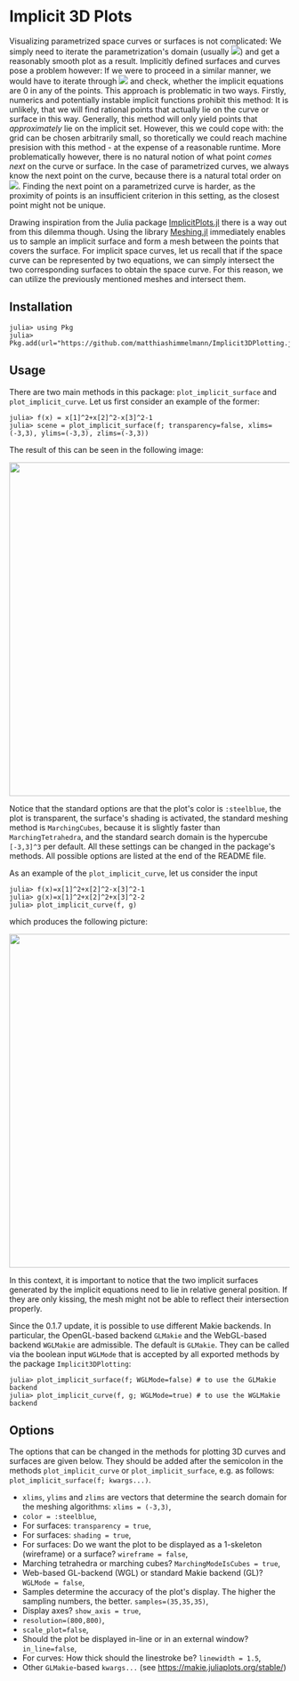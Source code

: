 # Implicit 3D Plots

Visualizing parametrized space curves or surfaces is not complicated: We simply need to iterate the parametrization's domain (usually <img src="https://render.githubusercontent.com/render/math?math=\mathbb{R}">) and get a reasonably smooth plot as a result. Implicitly defined surfaces and curves pose a problem however: If we were to proceed in a similar manner, we would have to iterate through <img src="https://render.githubusercontent.com/render/math?math=\mathbb{R}^3"> and check, whether the implicit equations are 0 in any of the points. This approach is problematic in two ways. Firstly, numerics and potentially instable implicit functions prohibit this method: It is unlikely, that we will find rational points that actually lie on the curve or surface in this way. Generally, this method will only yield points that *approximately* lie on the implicit set. However, this we could cope with: the grid can be chosen arbitrarily small, so thoretically we could reach machine presision with this method - at the expense of a reasonable runtime. More problematically however, there is no natural notion of what point *comes next* on the curve or surface. In the case of parametrized curves, we always know the next point on the curve, because there is a natural total order on <img src="https://render.githubusercontent.com/render/math?math=\mathbb{R}">. Finding the next point on a parametrized curve is harder, as the proximity of points is an insufficient criterion in this setting, as the closest point might not be unique. 

Drawing inspiration from the Julia package [ImplicitPlots.jl](https://github.com/saschatimme/ImplicitPlots.jl "ImplicitPlots.jl") there is a way out from this dilemma though. Using the library [Meshing.jl](https://github.com/JuliaGeometry/Meshing.jl "Meshing.jl") immediately enables us to sample an implicit surface and form a mesh between the points that covers the surface. For implicit space curves, let us recall that if the space curve can be represented by two equations, we can simply intersect the two corresponding surfaces to obtain the space curve. For this reason, we can utilize the previously mentioned meshes and intersect them. 

## Installation

```
julia> using Pkg
julia> Pkg.add(url="https://github.com/matthiashimmelmann/Implicit3DPlotting.jl.git")
```

## Usage

There are two main methods in this package: `plot_implicit_surface` and `plot_implicit_curve`. Let us first consider an example of the former:

```
julia> f(x) = x[1]^2+x[2]^2-x[3]^2-1
julia> scene = plot_implicit_surface(f; transparency=false, xlims=(-3,3), ylims=(-3,3), zlims=(-3,3))
```

The result of this can be seen in the following image: 
<p align="center">
  <img src="https://user-images.githubusercontent.com/65544132/114864346-2b0ec700-9df1-11eb-8ad4-4ef2d4e1c9f3.png" width="600", height="600">
</p>

Notice that the standard options are that the plot's color is `:steelblue`, the plot is transparent, the surface's shading is activated, the standard meshing method is `MarchingCubes`, because it is slightly faster than `MarchingTetrahedra`, and the standard search domain is the hypercube `[-3,3]^3` per default. All these settings can be changed in the package's methods. All possible options are listed at the end of the README file.

As an example of the `plot_implicit_curve`, let us consider the input

```
julia> f(x)=x[1]^2+x[2]^2-x[3]^2-1
julia> g(x)=x[1]^2+x[2]^2+x[3]^2-2
julia> plot_implicit_curve(f, g)
```

which produces the following picture:
<p align="center">
  <img src="https://user-images.githubusercontent.com/65544132/114867917-a1152d00-9df5-11eb-9b38-b1fd69a8ce8f.png" width="600", height="600">
</p>

In this context, it is important to notice that the two implicit surfaces generated by the implicit equations need to lie in relative general position. If they are only kissing, the mesh might not be able to reflect their intersection properly.

Since the 0.1.7 update, it is possible to use different Makie backends. In particular, the OpenGL-based backend `GLMakie` and the WebGL-based backend `WGLMakie` are admissible. The default is `GLMakie`. They can be called via the boolean input `WGLMode` that is accepted by all exported methods by the package `Implicit3DPlotting`:

```
julia> plot_implicit_surface(f; WGLMode=false) # to use the GLMakie backend
julia> plot_implicit_curve(f, g; WGLMode=true) # to use the WGLMakie backend
```

## Options

The options that can be changed in the methods for plotting 3D curves and surfaces are given below. They should be added after the semicolon in the methods `plot_implicit_curve` or `plot_implicit_surface`, e.g. as follows: `plot_implicit_surface(f; kwargs...)`.

- `xlims`, `ylims` and `zlims` are vectors that determine the search domain for the meshing algorithms: `xlims = (-3,3)`,
- `color = :steelblue`,
- For surfaces: `transparency = true`,
- For surfaces: `shading = true`,
- For surfaces: Do we want the plot to be displayed as a 1-skeleton (wireframe) or a surface? `wireframe = false`,
- Marching tetrahedra or marching cubes? `MarchingModeIsCubes = true`,
- Web-based GL-backend (WGL) or standard Makie backend (GL)? `WGLMode = false`,
- Samples determine the accuracy of the plot's display. The higher the sampling numbers, the better. `samples=(35,35,35)`,
- Display axes? `show_axis = true`,
- `resolution=(800,800)`,
- `scale_plot=false`,
- Should the plot be displayed in-line or in an external window? `in_line=false`,
- For curves: How thick should the linestroke be? `linewidth = 1.5`,
- Other `GLMakie`-based `kwargs...` (see https://makie.juliaplots.org/stable/)
